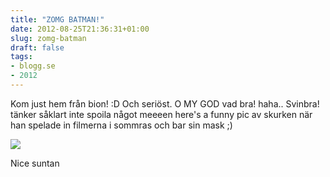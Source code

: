 ```yaml
---
title: "ZOMG BATMAN!"
date: 2012-08-25T21:36:31+01:00
slug: zomg-batman
draft: false
tags:
- blogg.se
- 2012
---
```

Kom just hem från bion! :D Och seriöst. O MY GOD vad bra! haha.. Svinbra! tänker såklart inte spoila något meeeen here's a funny pic av skurken när han spelade in filmerna i sommras och bar sin mask ;)

![](/assets/images/blogg.se/bane_tan_503929339606ee3240005879.jpg)

  
Nice suntan